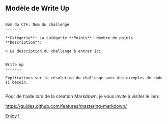 Modèle de Write Up
-------------

```

Nom du CTF: Nom du challenge
-------

**Catégorie**: La catégorie **Points**: Nombre de points **Description**:

> La description du challenge à entrer ici.


Write up
-------

Explications sur la résolution du challenge avec des exemples de code si besoin.


```

Pour de l'aide lors de la création Markdown, je vous invite à visiter le lien:

https://guides.github.com/features/mastering-markdown/

Enjoy !
